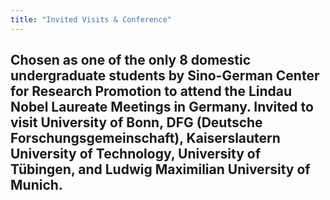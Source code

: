 ```yaml
---
title: "Invited Visits & Conference"
---
```

Chosen as one of the only 8 domestic undergraduate students by Sino-German Center for Research Promotion to attend the Lindau Nobel Laureate Meetings in Germany. Invited to visit University of Bonn, DFG (Deutsche Forschungsgemeinschaft), Kaiserslautern University of Technology, University of Tübingen, and Ludwig Maximilian University of Munich.
---
